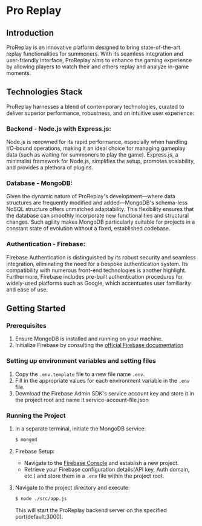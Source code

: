 # Pro Replay

## Introduction

ProReplay is an innovative platform designed to bring state-of-the-art replay functionalities for summoners. With its seamless integration and user-friendly interface, ProReplay aims to enhance the gaming experience by allowing players to watch their and others replay and analyze in-game moments.

## Technologies Stack

ProReplay harnesses a blend of contemporary technologies, curated to deliver superior performance, robustness, and an intuitive user experience:

### Backend - Node.js with Express.js:

Node.js is renowned for its rapid performance, especially when handling I/O-bound operations, making it an ideal choice for managing gameplay data (such as waiting for summoners to play the game). Express.js, a minimalist framework for Node.js, simplifies the setup, promotes scalability, and provides a plethora of plugins.

### Database - MongoDB:

Given the dynamic nature of ProReplay's development—where data structures are frequently modified and added—MongoDB's schema-less NoSQL structure offers unmatched adaptability. This flexibility ensures that the database can smoothly incorporate new functionalities and structural changes. Such agility makes MongoDB particularly suitable for projects in a constant state of evolution without a fixed, established codebase.

### Authentication - Firebase:

Firebase Authentication is distinguished by its robust security and seamless integration, eliminating the need for a bespoke authentication system. Its compatibility with numerous front-end technologies is another highlight. Furthermore, Firebase includes pre-built authentication procedures for widely-used platforms such as Google, which accentuates user familiarity and ease of use.

## Getting Started

### Prerequisites

1. Ensure MongoDB is installed and running on your machine.
2. Initialize Firebase by consulting the [official Firebase documentation](https://firebase.google.com/docs)

### Setting up environment variables and setting files

1. Copy the `.env.template` file to a new file name `.env`.
2. Fill in the appropriate values for each environment variable in the `.env` file.
3. Download the Firebase Admin SDK's service account key and store it in the project root and name it service-account-file.json

### Running the Project

1. In a separate terminal, initiate the MongoDB service:
   ```bash
   $ mongod
   ```
2. Firebase Setup:

   - Navigate to the [Firebase Console](https://console.firebase.google.com/) and establish a new project.
   - Retrieve your Firebase configuration details(API key, Auth domain, etc.) and store them in a `.env` file within the project root.

3. Navigate to the project directory and execute:
   ```bash
   $ node ./src/app.js
   ```
   This will start the ProReplay backend server on the specified port(default:3000).
